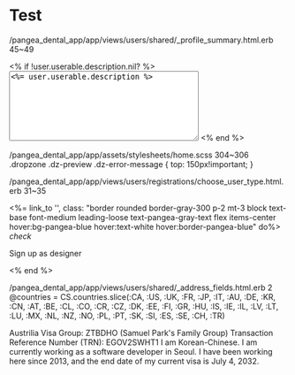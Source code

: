 # Test
/pangea_dental_app/app/views/users/shared/_profile_summary.html.erb
45~49
  <div class="py-5 break-words">
  <% if !user.userable.description.nil? %>
  <textarea class="text-gray-800 block text-md w-full focus:text-gray-700 focus:bg-white rounded focus:border-gray-700 transition ease-in-out focus:outline-none" name="user[designer][description]" id="user_designer_description" cols="40" rows="8" data-validate="true"><%= user.userable.description %></textarea>
  <% end %>
  </div>
    
    
/pangea_dental_app/app/assets/stylesheets/home.scss
304~306
.dropzone .dz-preview .dz-error-message {
    top: 150px!important;
}

/pangea_dental_app/app/views/users/registrations/choose_user_type.html.erb
31~35
        <div onclick="location.href='/user/checkprivacy';" >
          <%= link_to '', class: "border rounded border-gray-300 p-2 mt-3 block text-base font-medium leading-loose text-pangea-gray-text flex items-center hover:bg-pangea-blue hover:text-white hover:border-pangea-blue" do%>
            <i class="material-icons mr-2">check</i><p>Sign up as designer</p>
          <% end %>
        </div>

/pangea_dental_app/app/views/users/shared/_address_fields.html.erb
2
            @countries = CS.countries.slice(:CA, :US, :UK, :FR, :JP, :IT, :AU, :DE, :KR, :CN, :AT, :BE, :CL, :CO, :CR, :CZ, :DK, :EE, :FI, :GR, :HU, :IS, :IE, :IL, :LV, :LT, :LU, :MX, :NL, :NZ, :NO, :PL, :PT, :SK, :SI, :ES, :SE, :CH, :TR)

            
Austrilia Visa Group: ZTBDHO (Samuel Park's Family Group)  Transaction Reference Number (TRN): EGOV2SWHT1
I am Korean-Chinese. I am currently working as a software developer in Seoul. I have been working here since 2013, and the end date of my current visa is July 4, 2032.
